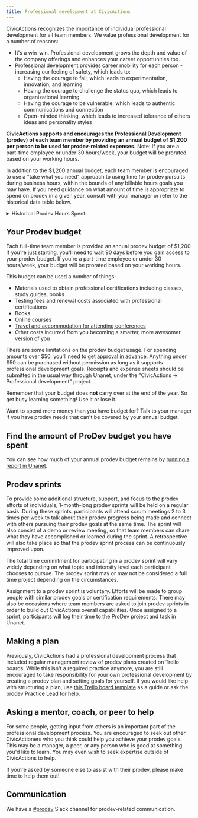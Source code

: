```yaml
---
title: Professional development at CivicActions
---
```


CivicActions recognizes the importance of individual professional development for all team members. We value professional development for a number of reasons:

-   It's a win-win. Professional development grows the depth and value of the company offerings and enhances your career opportunities too.
-   Professional development provides career mobility for each person - increasing our feeling of safety, which leads to:
    -   Having the courage to fail, which leads to experimentation, innovation, and learning
    -   Having the courage to challenge the status quo, which leads to organizational learning
    -   Having the courage to be vulnerable, which leads to authentic communications and connection
    -   Open-minded thinking, which leads to increased tolerance of others ideas and personality styles

<!-- prettier-ignore-start -->
**CivicActions supports and encourages the Professional Development (prodev) of each team member by providing an annual budget of $1,200 per person to be used for prodev-related expenses.** Note: If you are a part-time employee or under 30 hours/week, your budget will be prorated based on your working hours.

In addition to the $1,200 annual budget, each team member is encouraged to use a "take what you need" approach to using time for prodev pursuits during business hours, within the bounds of any billable hours goals you may have. If you need guidance on what amount of time is appropriate to spend on prodev in a given year, consult with your manager or refer to the historical data table below.
<!-- prettier-ignore-end -->

<details markdown><summary>Historical Prodev Hours Spent:</summary>

| Year | Company-wide Prodev Hours Used | # People Billing Prodev Hours | Average Prodev Hours Used Per Person Annually |
| ---- | ------------------------------ | ----------------------------- | --------------------------------------------- |
| 2015 | 599.25                         | 19                            | 31.5                                          |
| 2016 | 963.5                          | 28                            | 34.4                                          |
| 2017 | 1620                           | 35                            | 46.3                                          |
| 2018 | 1736                           | 44                            | 39.5                                          |
| 2019 | 1668                           | 56                            | 29.8                                          |

_\*Snapshot from February 12, 2020._

</details>

## Your Prodev budget

<!-- prettier-ignore -->
Each full-time team member is provided an annual prodev budget of $1,200. If you're just starting, you'll need to wait 90 days before you gain access to your prodev budget. If you're a part-time employee or under 30 hours/week, your budget will be prorated based on your working hours.

This budget can be used a number of things:

-   Materials used to obtain professional certifications including classes, study guides, books
-   Testing fees and renewal costs associated with professional certifications
-   Books
-   Online courses
-   [Travel and accommodation for attending conferences](../company-policies/travel-time-tracking-and-expenses.md)
-   Other costs incurred from you becoming a smarter, more awesomer version of you

There are some limitations on the prodev budget usage. For spending amounts over $50, you'll need to get [approval in advance](../company-policies/expenses.md). Anything under $50 can be purchased without permission as long as it supports professional development goals. Receipts and expense sheets should be submitted in the usual way through Unanet, under the "CivicActions -> Professional development" project.

Remember that your budget does **not** carry over at the end of the year. So get busy learning something! Use it or lose it.

Want to spend more money than you have budget for? Talk to your manager if you have prodev needs that can't be covered by your annual budget.

## Find the amount of ProDev budget you have spent

You can see how much of your annual prodev budget remains by [running a report in Unanet](https://docs.google.com/document/d/1SapLducq7CEZ-mmJ5m1O2C0l4dFKRZ3ACuhJetVP2HY/edit).

## Prodev sprints

To provide some additional structure, support, and focus to the prodev efforts of individuals, 1-month-long prodev sprints will be held on a regular basis. During these sprints, participants will attend scrum meetings 2 to 3 times per week to talk about their prodev progress being made and connect with others pursuing their prodev goals at the same time. The sprint will also consist of a demo or review meeting, so that team members can share what they have accomplished or learned during the sprint. A retrospective will also take place so that the prodev sprint process can be continuously improved upon.

The total time commitment for participating in a prodev sprint will vary widely depending on what topic and intensity level each participant chooses to pursue. The prodev sprint may or may not be considered a full time project depending on the circumstances.

Assignment to a prodev sprint is voluntary. Efforts will be made to group people with similar prodev goals or certification requirements. There may also be occasions where team members are asked to join prodev sprints in order to build out CivicActions overall capabilities. Once assigned to a sprint, participants will log their time to the ProDev project and task in Unanet.

## Making a plan

Previously, CivicActions had a professional development process that included regular management review of prodev plans created on Trello boards. While this isn't a required practice anymore, you are still encouraged to take responsibility for your own professional development by creating a prodev plan and setting goals for yourself. If you would like help with structuring a plan, use [this Trello board template](https://trello.com/b/p7FOD0Ju/template-professional-development-and-community-participation) as a guide or ask the prodev Practice Lead for help.

## Asking a mentor, coach, or peer to help

For some people, getting input from others is an important part of the professional development process. You are encouraged to seek out other CivicActioners who you think could help you achieve your prodev goals. This may be a manager, a peer, or any person who is good at something you'd like to learn. You may even wish to seek expertise outside of CivicActions to help.

If you're asked by someone else to assist with their prodev, please make time to help them out!

## Communication

We have a [#prodev](https://civicactions.slack.com/messages/prodev) Slack channel for prodev-related communication.
